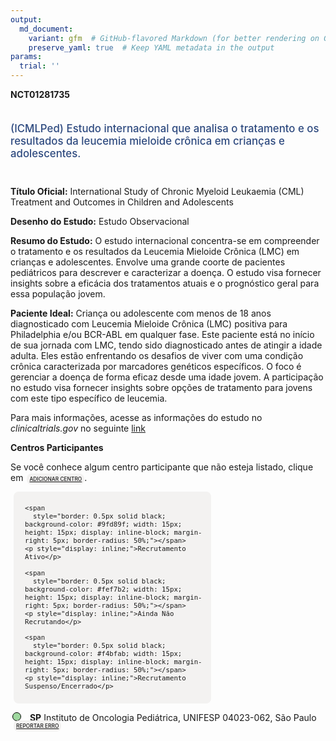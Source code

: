 ```yaml
---
output: 
  md_document:
    variant: gfm  # GitHub-flavored Markdown (for better rendering on GitHub)
    preserve_yaml: true  # Keep YAML metadata in the output
params:
  trial: ''
---
```


<script async src="https://scripts.simpleanalyticscdn.com/latest.js"></script>

**NCT01281735**

<div style="padding: 5px 5px 5px 0px; font-size: 1.20em; font-weight: 500; color: #2E4A7F; text-align: left; margin-bottom: 20px">

(ICMLPed) Estudo internacional que analisa o tratamento e os resultados
da leucemia mieloide crônica em crianças e adolescentes.

</div>

**Título Oficial:** International Study of Chronic Myeloid Leukaemia
(CML) Treatment and Outcomes in Children and Adolescents

**Desenho do Estudo:** Estudo Observacional

**Resumo do Estudo:** O estudo internacional concentra-se em compreender
o tratamento e os resultados da Leucemia Mieloide Crônica (LMC) em
crianças e adolescentes. Envolve uma grande coorte de pacientes
pediátricos para descrever e caracterizar a doença. O estudo visa
fornecer insights sobre a eficácia dos tratamentos atuais e o
prognóstico geral para essa população jovem.

**Paciente Ideal:** Criança ou adolescente com menos de 18 anos
diagnosticado com Leucemia Mieloide Crônica (LMC) positiva para
Philadelphia e/ou BCR-ABL em qualquer fase. Este paciente está no início
de sua jornada com LMC, tendo sido diagnosticado antes de atingir a
idade adulta. Eles estão enfrentando os desafios de viver com uma
condição crônica caracterizada por marcadores genéticos específicos. O
foco é gerenciar a doença de forma eficaz desde uma idade jovem. A
participação no estudo visa fornecer insights sobre opções de tratamento
para jovens com este tipo específico de leucemia.

Para mais informações, acesse as informações do estudo no
*clinicaltrials.gov* no seguinte
[link](https://clinicaltrials.gov/ct2/show/NCT01281735)

**Centros Participantes**

Se você conhece algum centro participante que não esteja listado, clique
em
<span style="color: #2E4A7F; margin-left: 2px; padding: 4px; background-color: #f3f2f1; border-radius: 8px; font-weight: 500; font-size: 0.6em"><a
href="https://flazar.shinyapps.io/formsapp?study_nct_id=NCT01281735&amp;location_id=N%2FA&amp;location_full_name=N%2FA&amp;form_type=Adicionar%20Centro"
target="_blank">ADICIONAR CENTRO</a></span>.

<div style="margin-bottom: 8px; margin-left: 5px; padding: 8px; max-width: 300px; background-color: #f3f2f1; border-radius: 8px; font-size: 0.9em">

<div style="margin-left: 10px;">

    <span 
      style="border: 0.5px solid black; background-color: #9fd89f; width: 15px; height: 15px; display: inline-block; margin-right: 5px; border-radius: 50%;"></span>
    <p style="display: inline;">Recrutamento Ativo</p>

</div>

<div style="margin-left: 10px;">

    <span 
      style="border: 0.5px solid black; background-color: #fef7b2; width: 15px; height: 15px; display: inline-block; margin-right: 5px; border-radius: 50%;"></span>
    <p style="display: inline;">Ainda Não Recrutando</p>

</div>

<div style="margin-left: 10px;">

    <span 
      style="border: 0.5px solid black; background-color: #f4bfab; width: 15px; height: 15px; display: inline-block; margin-right: 5px; border-radius: 50%;"></span>
    <p style="display: inline;">Recrutamento Suspenso/Encerrado</p>

</div>

</div>

<div style="margin: 3px;">

<span style="border: 0.5px solid black; display: inline-block; width: 12px; height: 12px; border-radius: 50%; margin-right: 10px; padding-bottom: 0px; background-color: #9fd89f;"></span>
<b>SP</b> Instituto de Oncologia Pediátrica, UNIFESP 04023-062, São
Paulo
<span style="color: #2E4A7F; margin-left: 2px; padding: 4px; background-color: #f3f2f1; border-radius: 8px; font-weight: 500; font-size: 0.6em"><a
href="https://flazar.shinyapps.io/formsapp?study_nct_id=NCT01281735&amp;location_id=INSTITUTODEONCOLOGIAPEDIATRICASAOPAULO04023062BRAZIL&amp;location_full_name=Instituto%20de%20Oncologia%20Pedi%C3%A1trica%2C%20UNIFESP%2C%2004023-062%2C%20S%C3%A3o%20Paulo&amp;form_type=Reportar%20Erro"
target="_blank">REPORTAR ERRO</a></span>

</div>
